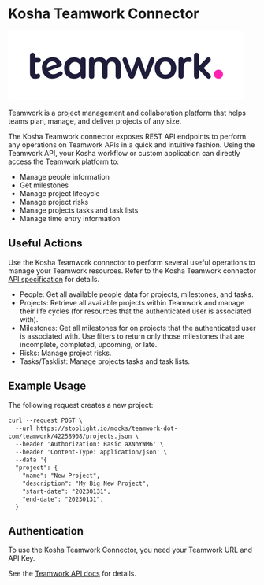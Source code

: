 # Kosha Teamwork Connector

![Teamwork](images/teamwork.png)

Teamwork is a project management and collaboration platform that helps teams plan, manage, and deliver projects of any size.

The Kosha Teamwork connector exposes REST API endpoints to perform any operations on Teamwork APIs in a quick and intuitive fashion. Using the Teamwork API, your Kosha workflow or custom application can directly access the Teamwork platform to:

* Manage people information
* Get milestones
* Manage project lifecycle
* Manage project risks
* Manage projects tasks and task lists
* Manage time entry information

## Useful Actions 

Use the Kosha Teamwork connector to perform several useful operations to manage your Teamwork resources. Refer to the Kosha Teamwork connector [API specification](openapi.json) for details.

* People: Get all available people data for projects, milestones, and tasks.
* Projects: Retrieve all available projects within Teamwork and manage their life cycles (for resources that the authenticated user is associated with).
* Milestones: Get all milestones for on projects that the authenticated user is associated with. Use filters to return only those milestones that are incomplete, completed, upcoming, or late.
* Risks: Manage project risks.
* Tasks/Tasklist: Manage projects tasks and task lists.

## Example Usage

The following request creates a new project: 

```
curl --request POST \
  --url https://stoplight.io/mocks/teamwork-dot-com/teamwork/42258908/projects.json \
  --header 'Authorization: Basic aXNhYWM6' \
  --header 'Content-Type: application/json' \
  --data '{
  "project": {
    "name": "New Project",
    "description": "My Big New Project",
    "start-date": "20230131",
    "end-date": "20230131",
  }
```

## Authentication

To use the Kosha Teamwork Connector, you need your Teamwork URL and API Key.

See the [Teamwork API docs](https://apidocs.teamwork.com/docs/teamwork/d1b2de52c3cec-api-key-and-url) for details. 

